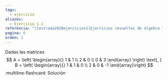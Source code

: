 ```yaml
---
tags:
  - ejercicio
aliases:
  - Ejercicio 1.1
referencia: "[[estrada2020ejercicios1|Ejercicios resueltos de álgebra lineal. Volumen I]]"
pagina: 6
orden: 1
---
```

Dadas las matrices
$$
A = \left(
\begin{array}{}
1 & 1 \\
2 & 0 \\
0 & 3
\end{array}
\right)
\text{, }
B = \left(
\begin{array}{}
1 & 1 & 0  \\
2 & 0 & -1
\end{array}\right)
$$
:multiline-flashcard:
Solución
